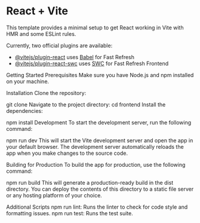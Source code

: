 # React + Vite

This template provides a minimal setup to get React working in Vite with HMR and some ESLint rules.

Currently, two official plugins are available:

- [@vitejs/plugin-react](https://github.com/vitejs/vite-plugin-react/blob/main/packages/plugin-react/README.md) uses [Babel](https://babeljs.io/) for Fast Refresh
- [@vitejs/plugin-react-swc](https://github.com/vitejs/vite-plugin-react-swc) uses [SWC](https://swc.rs/) for Fast Refresh
Frontend

Getting Started
Prerequisites
Make sure you have Node.js and npm installed on your machine.

Installation
Clone the repository:


git clone 
Navigate to the project directory:
cd frontend
Install the dependencies:


npm install
Development
To start the development server, run the following command:


npm run dev
This will start the Vite development server and open the app in your default browser. The development server automatically reloads the app when you make changes to the source code.

Building for Production
To build the app for production, use the following command:


npm run build
This will generate a production-ready build in the dist directory. You can deploy the contents of this directory to a static file server or any hosting platform of your choice.

Additional Scripts
npm run lint: Runs the linter to check for code style and formatting issues.
npm run test: Runs the test suite.
